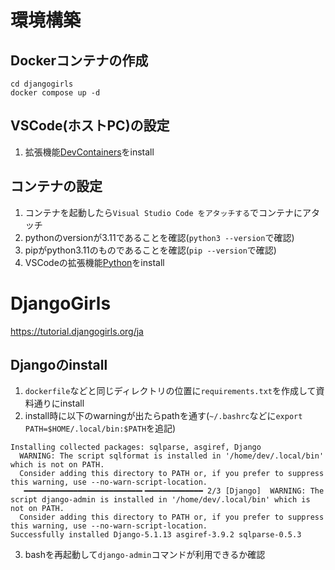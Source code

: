 # 環境構築
## Dockerコンテナの作成
```
cd djangogirls
docker compose up -d
```
## VSCode(ホストPC)の設定
1. 拡張機能[DevContainers](https://marketplace.visualstudio.com/items?itemName=ms-vscode-remote.remote-containers)をinstall

## コンテナの設定
1. コンテナを起動したら`Visual Studio Code をアタッチする`でコンテナにアタッチ
2. pythonのversionが3.11であることを確認(`python3 --version`で確認)
3. pipがpython3.11のものであることを確認(`pip --version`で確認)
4. VSCodeの拡張機能[Python](https://marketplace.visualstudio.com/items?itemName=ms-python.python)をinstall

# DjangoGirls
https://tutorial.djangogirls.org/ja
## Djangoのinstall
1. `dockerfile`などと同じディレクトリの位置に`requirements.txt`を作成して資料通りにinstall
2. install時に以下のwarningが出たらpathを通す(`~/.bashrc`などに`export PATH=$HOME/.local/bin:$PATH`を追記)
```
Installing collected packages: sqlparse, asgiref, Django
  WARNING: The script sqlformat is installed in '/home/dev/.local/bin' which is not on PATH.
  Consider adding this directory to PATH or, if you prefer to suppress this warning, use --no-warn-script-location.
   ━━━━━━━━━━━━━━━━━━━━━━━━━━╸━━━━━━━━━━━━━ 2/3 [Django]  WARNING: The script django-admin is installed in '/home/dev/.local/bin' which is not on PATH.
  Consider adding this directory to PATH or, if you prefer to suppress this warning, use --no-warn-script-location.
Successfully installed Django-5.1.13 asgiref-3.9.2 sqlparse-0.5.3
```
3. bashを再起動して`django-admin`コマンドが利用できるか確認
